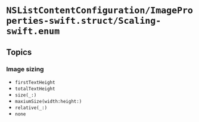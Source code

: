 # ``NSListContentConfiguration/ImageProperties-swift.struct/Scaling-swift.enum``

## Topics

### Image sizing

- ``firstTextHeight``
- ``totalTextHeight``
- ``size(_:)``
- ``maxiumSize(width:height:)``
- ``relative(_:)``
- ``none``
